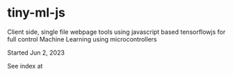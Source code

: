 # tiny-ml-js
Client side, single file webpage tools using javascript based tensorflowjs for full control Machine Learning using microcontrollers


Started Jun 2, 2023


See index at 

